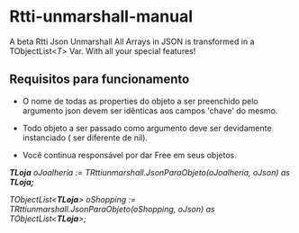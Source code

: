 # Rtti-unmarshall-manual
A beta Rtti Json Unmarshall
All Arrays in JSON is transformed in a TObjectList<*T*> Var. With all your special features!
## Requisitos para funcionamento ##

* O nome de todas as properties do objeto a ser preenchido pelo argumento json devem ser idênticas aos campos 'chave' do mesmo.

* Todo objeto a ser passado como argumento deve ser devidamente instanciado ( ser diferente de nil).

* Você continua responsável por dar Free em seus objetos.

***TLoja** oJoalheria := TRttiunmarshall.JsonParaObjeto(oJoalheria, oJson) as **TLoja;***
  
*TObjectList<**TLoja**> oShopping := TRttiunmarshall.JsonParaObjeto(oShopping, oJson) as TObjectList<**TLoja**>;*
